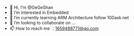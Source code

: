 - 👋 Hi, I’m @GeGeShan
- 👀 I’m interested in Embedded 
- 🌱 I’m currently learning ARM Architecture follow 100ask.net
- 💞️ I’m looking to collaborate on ...
- 📫 How to reach me ：1659488771@qq.com

<!---
GeGeShan/GeGeShan is a ✨ special ✨ repository because its `README.md` (this file) appears on your GitHub profile.
You can click the Preview link to take a look at your changes.
--->

